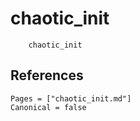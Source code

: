 # chaotic_init

```@docs
    chaotic_init
```

## References

```@bibliography
Pages = ["chaotic_init.md"]
Canonical = false
```
